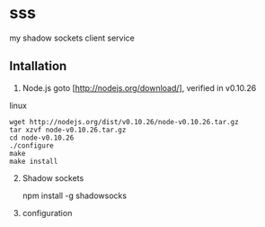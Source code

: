 sss
===

my shadow sockets client service 

Intallation
-----------

1. Node.js
goto [http://nodejs.org/download/], verified in v0.10.26

linux

    wget http://nodejs.org/dist/v0.10.26/node-v0.10.26.tar.gz
    tar xzvf node-v0.10.26.tar.gz
    cd node-v0.10.26
    ./configure
    make
    make install

2. Shadow sockets

    npm install -g shadowsocks

3. configuration


